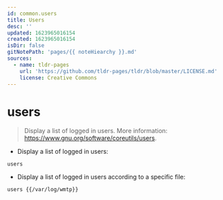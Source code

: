 ```yaml
---
id: common.users
title: Users
desc: ''
updated: 1623965016154
created: 1623965016154
isDir: false
gitNotePath: 'pages/{{ noteHiearchy }}.md'
sources:
  - name: tldr-pages
    url: 'https://github.com/tldr-pages/tldr/blob/master/LICENSE.md'
    license: Creative Commons
---
```

# users

> Display a list of logged in users.
> More information: <https://www.gnu.org/software/coreutils/users>.

- Display a list of logged in users:

`users`

- Display a list of logged in users according to a specific file:

`users {{/var/log/wmtp}}`

